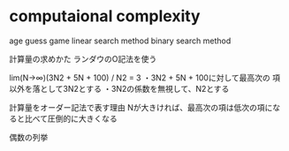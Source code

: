 # computaional complexity
age guess game 
linear search method 
binary search method 

計算量の求めかた
ランダウのO記法を使う

lim(N→∞)(3N2 + 5N + 100) / N2 = 3
・3N2 + 5N + 100に対して最高次の
項以外を落として3N2とする
・3N2の係数を無視して、N2とする

計算量をオーダー記法で表す理由
Nが大きければ、最高次の項は低次の項になると比べて圧倒的に大きくなる

偶数の列挙